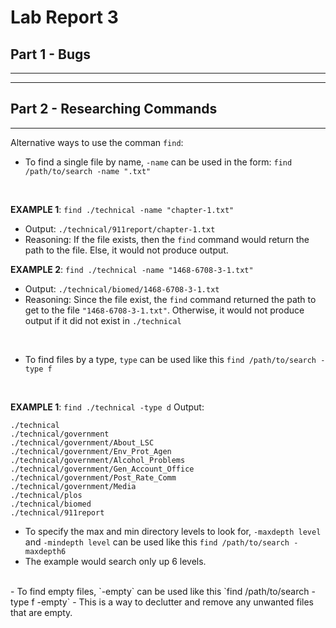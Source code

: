 # Lab Report 3
## Part 1 - Bugs
---
---
## Part 2 - Researching Commands
---
Alternative ways to use the comman `find`:
- To find a single file by name, `-name` can be used in the form: `find /path/to/search -name ".txt"`
  
<br />

**EXAMPLE 1**: `find ./technical -name "chapter-1.txt"`
- Output: `./technical/911report/chapter-1.txt`
- Reasoning: If the file exists, then the `find` command would return the path to the file. Else, it would not produce output.

**EXAMPLE 2**: `find ./technical -name "1468-6708-3-1.txt"`
- Output: `./technical/biomed/1468-6708-3-1.txt`
- Reasoning: Since the file exist, the `find` command returned the path to get to the file `"1468-6708-3-1.txt"`. Otherwise, it would not produce output if it did not exist in `./technical`

<br />

- To find files by a type, `type` can be used like this `find /path/to/search -type f`
  
<br />

**EXAMPLE 1**: `find ./technical -type d`
Output:
```
./technical
./technical/government
./technical/government/About_LSC
./technical/government/Env_Prot_Agen
./technical/government/Alcohol_Problems
./technical/government/Gen_Account_Office
./technical/government/Post_Rate_Comm
./technical/government/Media
./technical/plos
./technical/biomed
./technical/911report
```

- To specify the max and min directory levels to look for, `-maxdepth level` and `-mindepth level` can be used like this `find /path/to/search -maxdepth6`
- The example would search only up 6 levels.
<br />
- To find empty files, `-empty` can be used like this `find /path/to/search -type f -empty`
- This is a way to declutter and remove any unwanted files that are empty.
<br />
